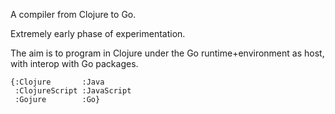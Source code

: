 A compiler from Clojure to Go.

Extremely early phase of experimentation.

The aim is to program in Clojure under the Go runtime+environment as host, with interop with Go packages.

    {:Clojure       :Java
     :ClojureScript :JavaScript
     :Gojure        :Go}

